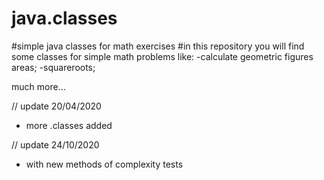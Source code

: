 # java.classes
#simple java classes for math exercises
#in this repository you will find some classes for simple math problems like:
 -calculate geometric figures areas;
 -squareroots;
 
 much more...
 
 // update 20/04/2020
 * more .classes added
 
 // update 24/10/2020
 * with new methods of complexity tests
